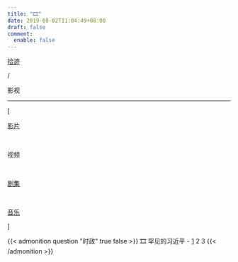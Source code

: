 ```yaml
---
title: "🎞️"
date: 2019-08-02T11:04:49+08:00
draft: false
comment:
  enable: false
---
```


<div class="nav-tab">
  <a href="../../cages"><p class="not">拾迹</p></a>
  <p class="now">/</p><p class="now">影视</p>
</div>

---

<div class="nav-tab">
  <p class="bord">[</p>
  <a href="../movies"><p class="not">影片</p></a>&nbsp;
  <p class="now">视频</p>&nbsp;
  <a href="../drama"><p class="not">剧集</p></a>&nbsp;
  <a href="../music"><p class="not">音乐</p></a>
  <p class="bord">]</p>
</div>

{{< admonition question "时政" true false >}}
🎞️ 罕见的习近平 - [1](https://www.youtube.com/watch?v=MdD8YAGf_aY) 2 3
{{< /admonition >}}

<!-- 

历史

中越战争 - 欣哥的超级补习班 - 1 2 3 4 5 6 7 8 9 10
朝鲜战争解密档案 - 欣哥的超级补习班 - 1 2 3 4 5 6 7 8 9 10

[🗞️]() 中国崛起的政经逻辑 - 青课
马丁雅克演讲

 -->